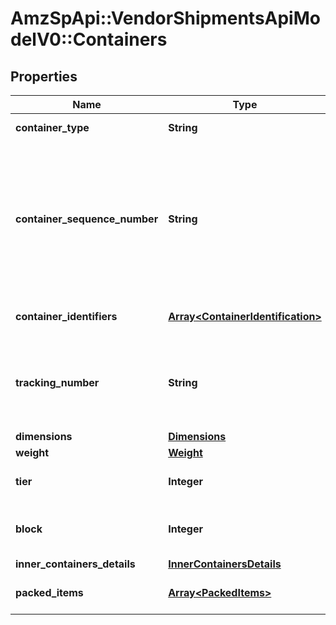 # AmzSpApi::VendorShipmentsApiModelV0::Containers

## Properties
Name | Type | Description | Notes
------------ | ------------- | ------------- | -------------
**container_type** | **String** | The type of container. | 
**container_sequence_number** | **String** | An integer that must be submitted for multi-box shipments only, where one item may come in separate packages. | [optional] 
**container_identifiers** | [**Array&lt;ContainerIdentification&gt;**](ContainerIdentification.md) | A list of carton identifiers. | 
**tracking_number** | **String** | The tracking number used for identifying the shipment. | [optional] 
**dimensions** | [**Dimensions**](Dimensions.md) |  | [optional] 
**weight** | [**Weight**](Weight.md) |  | [optional] 
**tier** | **Integer** | Number of layers per pallet. | [optional] 
**block** | **Integer** | Number of cartons per layer on the pallet. | [optional] 
**inner_containers_details** | [**InnerContainersDetails**](InnerContainersDetails.md) |  | [optional] 
**packed_items** | [**Array&lt;PackedItems&gt;**](PackedItems.md) | A list of packed items. | [optional] 

